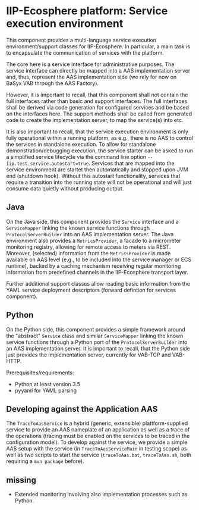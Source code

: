 # IIP-Ecosphere platform: Service execution environment

This component provides a multi-language service execution environment/support classes for IIP-Ecosphere. In particular,
a main task is to encapsulate the communication of services with the platform. 

The core here is a service interface for administrative purposes. The service interface can directly be mapped into a AAS implementation server and, thus, represent the AAS implementation side (we rely for now on BaSyx VAB through the AAS Factory).

However, it is important to recall, that this component shall not contain the full interfaces rather than basic and support interfaces. The full interfaces shall be derived via code generation for configured services and be based on the interfaces here. The support methods shall be called from generated code to create the implementation server, to map the service(s) into etc.

It is also important to recall, that the service execution environment is only fully operational within a running platform, as e.g., there is no AAS to control the services in standalone execution. To allow for standalone demonstration/debugging execution, the service starter can be asked to run a simplified service lifecycle via the command line option `--iip.test.service.autostart=true`. Services that are mapped into the service environment are startet then automatically and stopped upon JVM end (shutdown hook). Without this autostart functionality, services that require a transition into the running state will not be operational and will just consume data quietly without producing output.

## Java

On the Java side, this component provides the ``Service`` interface and a ``ServiceMapper`` linking the known service functions through ``ProtocolServerBuilder`` into an AAS implementation server. The Java environment also provides a ``MetricsProvider``, a facade to a micrometer monitoring registry, allowing for remote access to meters via REST. Moreover, (selected) information from the ``MetricsProvider`` is made available on AAS level (e.g., to be included into the service manager or ECS runtime), backed by a caching mechanism receiving regular monitoring information from predefined channels in the IIP-Ecosphere transport layer.

Further additional support classes allow reading basic information from the YAML service deployment descriptors (forward defintion for services component).

## Python

On the Python side, this component provides a simple framework around the "abstract" ``Service`` class and similar ``ServiceMapper`` linking the known service functions through a Python port of the ``ProtocolServerBuilder`` into an AAS implementation server. It is important to recall, that the Python side just provides the implementation server, currently for VAB-TCP and VAB-HTTP. 

Prerequisites/requirements:

- Python at least version 3.5
- pyyaml for YAML parsing 

## Developing against the Application AAS

The `TraceToAasService` is a hybrid (generic, extensible) plattform-supplied service to provide an AAS nameplate of an application as well as a trace of the operations (tracing must be enabled on the services to be traced in the configuration model). To develop against the service, we provide a simple AAS setup with the service (in `TraceToAasServiceMain` in testing scope) as well as two scripts to start the service (`traceToAas.bat`, `traceToAas.sh`, both requiring a `mvn package` before).

## missing

* Extended monitoring involving also implementation processes such as Python.
